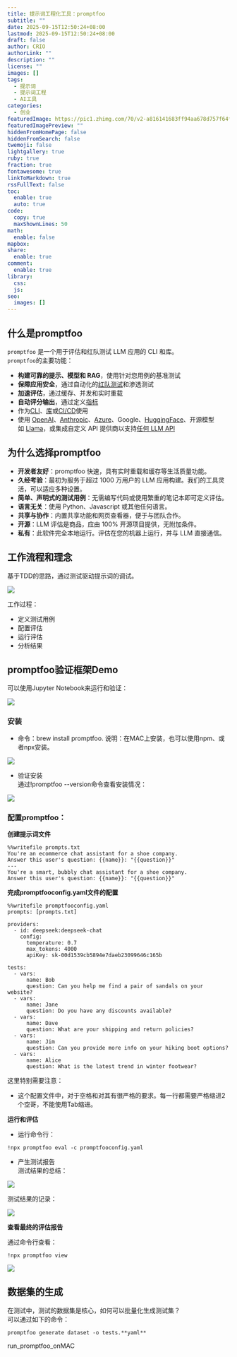 ```yaml
---
title: 提示词工程化工具：promptfoo
subtitle: ""
date: 2025-09-15T12:50:24+08:00
lastmod: 2025-09-15T12:50:24+08:00
draft: false
author: CRIO
authorLink: ""
description: ""
license: ""
images: []
tags:
  - 提示词
  - 提示词工程
  - AI工具
categories:
  - 创业
featuredImage: https://pic1.zhimg.com/70/v2-a816141683ff94aa678d757f64f64a96_1440w.avis?source=172ae18b&biz_tag=Post
featuredImagePreview: ""
hiddenFromHomePage: false
hiddenFromSearch: false
twemoji: false
lightgallery: true
ruby: true
fraction: true
fontawesome: true
linkToMarkdown: true
rssFullText: false
toc:
  enable: true
  auto: true
code:
  copy: true
  maxShownLines: 50
math:
  enable: false
mapbox:
share:
  enable: true
comment:
  enable: true
library:
  css:
  js:
seo:
  images: []
---
```

## 什么是promptfoo

`promptfoo` 是一个用于评估和红队测试 LLM 应用的 CLI 和库。  
`promptfoo`的主要功能：

- **构建可靠的提示、模型和 RAG**，使用针对您用例的基准测试
- **保障应用安全**，通过自动化的[红队测试](https://link.zhihu.com/?target=https%3A//www.aidoczh.com/promptfoo/docs/red-team/)和渗透测试
- **加速评估**，通过缓存、并发和实时重载
- **自动评分输出**，通过定义[指标](https://link.zhihu.com/?target=https%3A//www.aidoczh.com/promptfoo/docs/configuration/expected-outputs/)
- 作为[CLI](https://link.zhihu.com/?target=https%3A//www.aidoczh.com/promptfoo/docs/usage/command-line/)、[库](https://link.zhihu.com/?target=https%3A//www.aidoczh.com/promptfoo/docs/usage/node-package/)或[CI/CD](https://link.zhihu.com/?target=https%3A//www.aidoczh.com/promptfoo/docs/integrations/github-action/)使用
- 使用 [OpenAI](https://zhida.zhihu.com/search?content_id=263061277&content_type=Article&match_order=1&q=OpenAI&zhida_source=entity)、[Anthropic](https://zhida.zhihu.com/search?content_id=263061277&content_type=Article&match_order=1&q=Anthropic&zhida_source=entity)、[Azure](https://zhida.zhihu.com/search?content_id=263061277&content_type=Article&match_order=1&q=Azure&zhida_source=entity)、Google、[HuggingFace](https://zhida.zhihu.com/search?content_id=263061277&content_type=Article&match_order=1&q=HuggingFace&zhida_source=entity)、开源模型如 [Llama](https://zhida.zhihu.com/search?content_id=263061277&content_type=Article&match_order=1&q=Llama&zhida_source=entity)，或集成自定义 API 提供商以支持[任何 LLM API](https://link.zhihu.com/?target=https%3A//www.aidoczh.com/promptfoo/docs/providers/)

## 为什么选择promptfoo

- **开发者友好**：promptfoo 快速，具有实时重载和缓存等生活质量功能。
- **久经考验**：最初为服务于超过 1000 万用户的 LLM 应用构建。我们的工具灵活，可以适应多种设置。
- **简单、声明式的测试用例**：无需编写代码或使用繁重的笔记本即可定义评估。
- **语言无关**：使用 Python、Javascript 或其他任何语言。
- **共享与协作**：内置共享功能和网页查看器，便于与团队合作。
- **开源**：LLM 评估是商品，应由 100% 开源项目提供，无附加条件。
- **私有**：此软件完全本地运行。评估在您的机器上运行，并与 LLM 直接通信。

## 工作流程和理念

基于TDD的思路，通过测试驱动提示词的调试。

![](https://picx.zhimg.com/v2-c612c870697e2ecbddf1cddbfc2dd9d5_1440w.jpg)

  
工作过程：

- 定义测试用例
- 配置评估
- 运行评估
- 分析结果

## promptfoo验证框架Demo

可以使用Jupyter Notebook来运行和验证：

![](https://pic3.zhimg.com/v2-08eb3f8fe695429cc6357e648caea63e_1440w.jpg)

### 安装

- 命令：brew install promptfoo. 说明：在MAC上安装，也可以使用npm、或者npx安装。

![](https://pic1.zhimg.com/v2-44e6d81fa8412e330e5b2abc846f62a6_1440w.jpg)

  

- 验证安装  
    通过!promptfoo --version命令查看安装情况：

![](https://pic1.zhimg.com/v2-5611c9a3b256de987b26fb04e25ee4f4_1440w.jpg)

### 配置promptfoo：

**创建提示词文件**

```text
%%writefile prompts.txt
You're an ecommerce chat assistant for a shoe company.
Answer this user's question: {{name}}: "{{question}}"
---
You're a smart, bubbly chat assistant for a shoe company.
Answer this user's question: {{name}}: "{{question}}"
```

**完成promptfooconfig.yaml文件的配置**

```text
%%writefile promptfooconfig.yaml
prompts: [prompts.txt]

providers: 
  - id: deepseek:deepseek-chat
    config:
      temperature: 0.7
      max_tokens: 4000
      apiKey: sk-00d1539cb5894e7daeb23099646c165b

tests:
  - vars:
      name: Bob
      question: Can you help me find a pair of sandals on your website?
  - vars:
      name: Jane
      question: Do you have any discounts available?
  - vars:
      name: Dave
      question: What are your shipping and return policies?
  - vars:
      name: Jim
      question: Can you provide more info on your hiking boot options?
  - vars:
      name: Alice
      question: What is the latest trend in winter footwear?
```

这里特别需要注意：

- 这个配置文件中，对于空格和对其有很严格的要求。每一行都需要严格缩进2个空哥，不能使用Tab缩进。

**运行和评估**

- 运行命令行：

```text
!npx promptfoo eval -c promptfooconfig.yaml
```

- 产生测试报告  
    测试结果的总结：

![](https://pic1.zhimg.com/v2-b694af73c80fb0f708370a2723a7bb8e_1440w.jpg)

测试结果的记录：

![](https://pic2.zhimg.com/v2-c51cbc23227619ac4d42eef975cb8aa7_1440w.jpg)

**查看最终的评估报告**

通过命令行查看：

```text
!npx promptfoo view
```

![](https://picx.zhimg.com/v2-5762f293972d3a7e71b7b1089c5d9a57_1440w.jpg)

## 数据集的生成

在测试中，测试的数据集是核心，如何可以批量化生成测试集？  
可以通过如下的命令：

```text
promptfoo generate dataset -o tests.**yaml**
```

run_promptfoo_onMAC